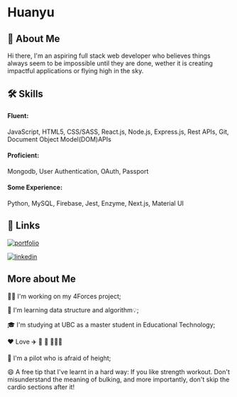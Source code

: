 
# Huanyu
## 🚀 About Me
Hi there, I'm an aspiring full stack web developer who believes things always seem to be impossible until they are done, wether it is creating impactful applications or flying high in the sky.


## 🛠 Skills
#### Fluent: 
JavaScript, HTML5, CSS/SASS, React.js, Node.js, Express.js, Rest APIs, Git, Document Object Model(DOM)APIs

#### Proficient: 
Mongodb, User Authentication, OAuth, Passport

#### Some Experience: 
Python, MySQL, Firebase, Jest, Enzyme, Next.js, Material UI



## 🔗 Links
[![portfolio](https://img.shields.io/badge/my_portfolio-000?style=for-the-badge&logo=ko-fi&logoColor=white)](https://hnslyswhy.github.io/huanyu_portfolio/home.html) 

[![linkedin](https://img.shields.io/badge/linkedin-0A66C2?style=for-the-badge&logo=linkedin&logoColor=white)](https://www.linkedin.com/in/huanyu-wang-015b91190/)


## More about Me
👩‍💻 I'm working on my 4Forces project;

🧠 I'm learning data structure and algorithm💡; 

🎓 I'm studying at UBC as a master student in Educational Technology;

❤️  Love ✈️ 🐶  🍰 🏋🏽‍♀️

🙊 I'm a pilot who is afraid of height;

😄 A free tip that I've learnt in a hard way: If you like strength workout. Don't misunderstand the meaning of bulking, and more importantly, don't skip the cardio sections after it!


